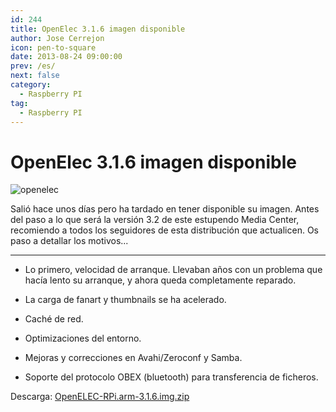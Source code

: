 ```yaml
---
id: 244
title: OpenElec 3.1.6 imagen disponible
author: Jose Cerrejon
icon: pen-to-square
date: 2013-08-24 09:00:00
prev: /es/
next: false
category:
  - Raspberry PI
tag:
  - Raspberry PI
---
```


# OpenElec 3.1.6 imagen disponible

![openelec](/images/xbmc.jpg)

Salió hace unos días pero ha tardado en tener disponible su imagen. Antes del paso a lo que será la versión 3.2 de este estupendo Media Center, recomiendo a todos los seguidores de esta distribución que actualicen. Os paso a detallar los motivos...

- - -
* Lo primero, velocidad de arranque. Llevaban años con un problema que hacía lento su arranque, y ahora queda completamente reparado.

* La carga de fanart y thumbnails se ha acelerado.

* Caché de red.

* Optimizaciones del entorno.

* Mejoras y correcciones en Avahi/Zeroconf y Samba.

* Soporte del protocolo OBEX (bluetooth) para transferencia de ficheros. 

Descarga: [OpenELEC-RPi.arm-3.1.6.img.zip](http://resources.pichimney.com/OpenELEC/test_images/OpenELEC-RPi.arm-3.1.6.img.zip)